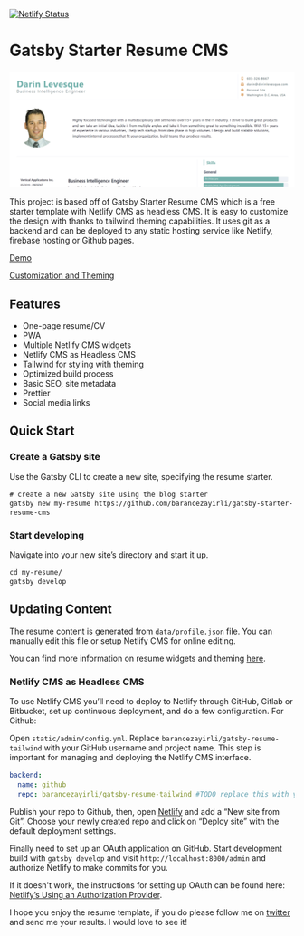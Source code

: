 [![Netlify Status](https://api.netlify.com/api/v1/badges/926aaa33-9b0c-4666-9647-ff5d3c602da3/deploy-status)](https://app.netlify.com/sites/quirky-fermi-e02803/deploys)

# Gatsby Starter Resume CMS

![resume-template](./preview.png "Gatsby resume template")


This project is based off of Gatsby Starter Resume CMS which is a free starter template with Netlify CMS as headless CMS. It is easy to customize the design with thanks to tailwind theming capabilities. It uses git as a backend and can be deployed to any static hosting service like Netlify, firebase hosting or Github pages.

[Demo](https://gatsby-resume-starter.netlify.com/)

[Customization and Theming](https://barancezayirli.com/free-gatsby-resume-starter-with-netlify-cms/#customization)

## Features

- One-page resume/CV
- PWA
- Multiple Netlify CMS widgets
- Netlify CMS as Headless CMS
- Tailwind for styling with theming
- Optimized build process
- Basic SEO, site metadata
- Prettier
- Social media links

## Quick Start

### Create a Gatsby site

Use the Gatsby CLI to create a new site, specifying the resume starter.

```shell
# create a new Gatsby site using the blog starter
gatsby new my-resume https://github.com/barancezayirli/gatsby-starter-resume-cms
```

### Start developing

Navigate into your new site’s directory and start it up.

```shell
cd my-resume/
gatsby develop
```

## Updating Content

The resume content is generated from `data/profile.json` file. You can manually edit this file or setup Netlify CMS for online editing.

You can find more information on resume widgets and theming [here](https://barancezayirli.com/free-gatsby-resume-starter-with-netlify-cms/#customization).

### Netlify CMS as Headless CMS

To use Netlify CMS  you’ll need to deploy to Netlify through GitHub, Gitlab or Bitbucket, set up continuous deployment, and do a few configuration. For Github:

Open `static/admin/config.yml`. Replace `barancezayirli/gatsby-resume-tailwind` with your GitHub username and project name. This step is important for managing and deploying the Netlify CMS interface.

```yaml
backend:
  name: github
  repo: barancezayirli/gatsby-resume-tailwind #TODO replace this with your own repo
```

Publish your repo to Github, then, open [Netlify](app.netlify.com) and add a “New site from Git”. Choose your newly created repo and click on “Deploy site” with the default deployment settings.

Finally need to set up an OAuth application on GitHub. Start development build with `gatsby develop` and visit `http://localhost:8000/admin` and authorize Netlify to make commits for you.

If it doesn't work, the instructions for setting up OAuth can be found here: [Netlify’s Using an Authorization Provider](https://www.netlify.com/docs/authentication-providers/#using-an-authentication-provider).

I hope you enjoy the resume template, if you do please follow me on [twitter](https://twitter.com/barancezayirli) and send me your results.
I would love to see it!

